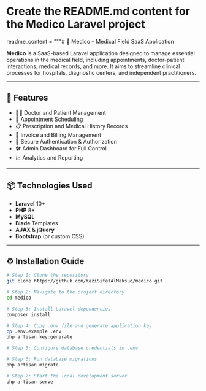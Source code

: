# Create the README.md content for the Medico Laravel project
readme_content = """# 🏥 Medico – Medical Field SaaS Application

**Medico** is a SaaS-based Laravel application designed to manage essential operations in the medical field, including appointments, doctor-patient interactions, medical records, and more. It aims to streamline clinical processes for hospitals, diagnostic centers, and independent practitioners.

---

## 🚀 Features

- 👨‍⚕️ Doctor and Patient Management  
- 📅 Appointment Scheduling  
- 📋 Prescription and Medical History Records  
- 🧾 Invoice and Billing Management  
- 🔐 Secure Authentication & Authorization  
- 🛠️ Admin Dashboard for Full Control  
- 📈 Analytics and Reporting

---

## 📦 Technologies Used

- **Laravel** 10+  
- **PHP** 8+  
- **MySQL**  
- **Blade** Templates  
- **AJAX & jQuery**  
- **Bootstrap** (or custom CSS)

---

## ⚙️ Installation Guide

```bash
# Step 1: Clone the repository
git clone https://github.com/KaziSifatAlMaksud/medico.git

# Step 2: Navigate to the project directory
cd medico

# Step 3: Install Laravel dependencies
composer install

# Step 4: Copy .env file and generate application key
cp .env.example .env
php artisan key:generate

# Step 5: Configure database credentials in .env

# Step 6: Run database migrations
php artisan migrate

# Step 7: Start the local development server
php artisan serve
